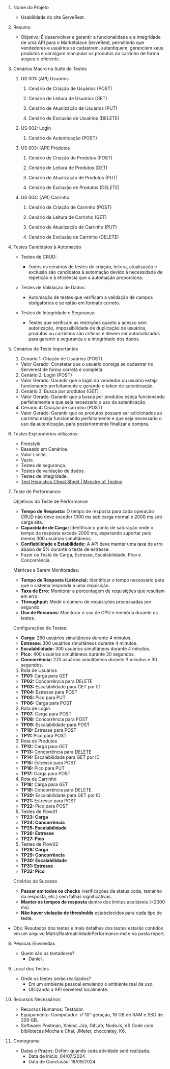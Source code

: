 1. Nome do Projeto

    -  Usabilidade do site ServeRest.

2. Resumo
    -  Objetivo: É desenvolver e garantir a funcionalidade e a integridade de uma API para o Marketplace ServeRest, permitindo que vendedores e usuários se cadastrem, autentiquem, gerenciem seus produtos e consigam manipular os produtos no carrinho de forma segura e eficiente.
    

3. Cenários Macro na Suíte de Testes

   1. US 001: [API] Usuários
        1. Cenário de Criação de Usuários (POST)

        2. Cenário de Leitura de Usuários (GET)

        3. Cenário de Atualização de Usuários (PUT)

        4. Cenário de Exclusão de Usuários (DELETE)

    2. US 002: Login

        1. Cenário de Autenticação (POST)

    3. US 003: [API] Produtos
        1. Cenário de Criação de Produtos (POST)

        2. Cenário de Leitura de Produtos (GET)

        3. Cenário de Atualização de Produtos (PUT)

        4. Cenário de Exclusão de Produtos (DELETE)

    4. US 004: [API] Carrinho
        1. Cenário de Criação de Carrinho (POST)

        2. Cenário de Leitura de Carrinho (GET)

        3. Cenário de Atualização de Carrinho (PUT)

        4. Cenário de Exclusão de Carrinho (DELETE)

4. Testes Candidatos à Automação
    - Testes de CRUD:

        - Todos os cenários de testes de criação, leitura, atualização e exclusão são candidatos à automação devido à necessidade de repetição e à eficiência que a automação proporciona.

    - Testes de Validação de Dados:

        - Automação de testes que verificam a validação de campos obrigatórios e se estão em formato correto.

    - Testes de Integridade e Segurança:

        - Testes que verificam as restrições quanto a acesso sem autorização,  impossibilidade de duplicação de usuários, produtos ou carrinhos são críticos e devem ser automatizados para garantir a segurança e a integridade dos dados.
    
5. Cenários de Teste Importantes

    1. Cenário 1: Criação de Usuários (POST) 

    - Valor Gerado: Constatar que o usuário consiga se cadastrar no Serverest de forma correta e completa.

    2. Cenário 2: Login (POST)

    - Valor Gerado: Garantir que o login do vendedor ou usuário esteja funcionando perfeitamente e gerando o token de autenticação.

    3. Cenário 3: Busca por produtos (GET)

    - Valor Gerado: Garantir que a busca por produtos esteja funcionando perfeitamente e que seja necessario o uso da autenticação.

    4. Cenário 4: Criação de carrinho (POST)

    - Valor Gerado: Garantir que os produtos possam ser adicionados ao carrinho esteja funcionando perfeitamente e que seja necessario o uso da autenticação, para posteriormente finalizar a compra.

6. Testes Exploratórios utilizados:
    - Freestyle.
    - Baseado em Cenários.
    - Valor Limite.
    - Vazio.
    - Testes de segurança. 
    - Testes de validação de dados.
    - Testes de integridade.
    - [Test Heuristics Cheat Sheet | Ministry of Testing](https://www.ministryoftesting.com/articles/test-heuristics-cheat-sheet)

7. Teste de Performance:

    Objetivos do Teste de Performance
    - **Tempo de Resposta:** O tempo de resposta para cada operação CRUD não deve exceder 1000 ms sob carga normal e 2000 ms sob carga alta.
    - **Capacidade de Carga:** Identificar o ponto de saturação onde o tempo de resposta excede 2000 ms, esperando suportar pelo menos 300 usuários simultâneos.
    - **Confiabilidade e Estabilidade:** A API deve manter uma taxa de erro abaixo de 5% durante o teste de estresse.
    - Fazer os Teste de Carga, Estresse, Escalabilidade, Pico e Concorrência.

    Métricas a Serem Monitoradas:

    - **Tempo de Resposta (Latência):** Identificar o tempo necessário para que o sistema responda a uma requisição.
    - **Taxa de Erro:** Monitorar a porcentagem de requisições que resultam em erro.
    - **Throughput:** Medir o número de requisições processadas por segundo.
    - **Uso de Recursos:** Monitorar o uso de CPU e memória durante os testes.

    Configurações de Testes:

    - **Carga:** 280 usuários simultâneos durante 4 minutos.
    - **Estresse:** 300 usuários simultâneos durante 4 minutos.
    - **Escalabilidade:** 300 usuários simultâneos durante 4 minutos.
    - **Pico:** 400 usuários simultâneos durante 30 segundos.
    - **Concorrência:** 270 usuários simultâneos durante 3 minutos e 30 segundos.

    1. Rota de Usuários
    - **TP01:** Carga para GET
    - **TP02:** Concorrência para DELETE
    - **TP03:** Escalabilidade para GET por ID
    - **TP04:** Estresse para POST
    - **TP05:** Pico para PUT
    - **TP06:** Carga para POST
    
    2. Rota de Login
    - **TP07:** Carga para POST
    - **TP08:** Concorrência para POST
    - **TP09:** Escalabilidade para POST
    - **TP10:** Estresse para POST
    - **TP11:** Pico para POST
    
    3. Rota de Produtos
    - **TP12:** Carga para GET
    - **TP13:** Concorrência para DELETE
    - **TP14:** Escalabilidade para GET por ID
    - **TP15:** Estresse para POST
    - **TP16:** Pico para PUT
    - **TP17:** Carga para POST
    
    4. Rota de Carrinho
    - **TP18:** Carga para GET
    - **TP19:** Concorrência para DELETE
    - **TP20:** Escalabilidade para GET por ID
    - **TP21:** Estresse para POST
    - **TP22:** Pico para POST
    

    5. Testes de Flow01
    - **TP23: Carga**
    - **TP24: Concorrência**
    - **TP25: Escalabilidade**
    - **TP26: Estresse**
    - **TP27: Pico**
    
    5. Testes de Flow02
    - **TP28: Carga**
    - **TP29: Concorrência**
    - **TP30: Escalabilidade**
    - **TP31: Estresse**
    - **TP32: Pico**

    Critérios de Sucesso
    - **Passar em todos os checks** (verificações de status code, tamanho da resposta, etc.) sem falhas significativas.
    - **Manter os tempos de resposta** dentro dos limites aceitáveis (<2000 ms).
    - **Não haver violação de thresholds** estabelecidos para cada tipo de teste.
    
- Obs: Resutados dos testes e mais detalhes dos testes estarão contidos em um arquivo MatrizRastreabilidadePerformance.md e na pasta report.

8. Pessoas Envolvidas
    -  Quem são os testadores?
        -  Daniel .
       
9. Local dos Testes
    -  Onde os testes serão realizados?
        -  Em um ambiente pessoal emulando o ambiente real de uso.
        - Utilizando a API serverest localmente.

10. Recursos Necessários
    -  Recursos Humanos: Testador.
    -  Equipamento: Computador: i7 10° geração, 16 GB de RAM e SSD de 200 GB.
    -  Software: Postman, Xmind, Jira, GitLab, NodeJs, VS Code com bibliotecas Mocha e Chai, JMeter, chocolatey, K6.

11. Cronograma
    -  Datas e Prazos: Definir quando cada atividade será realizada.
        -  Data de Início: 04/07/2024
        -  Data de Conclusão: 18/09/2024
    

